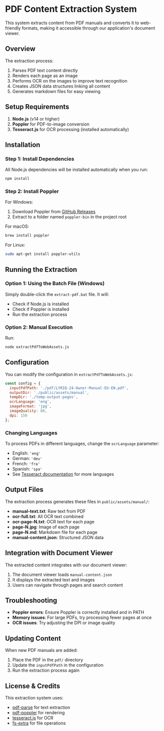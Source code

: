 # PDF Content Extraction System

This system extracts content from PDF manuals and converts it to web-friendly formats, making it accessible through our application's document viewer.

## Overview

The extraction process:
1. Parses PDF text content directly
2. Renders each page as an image
3. Performs OCR on the images to improve text recognition
4. Creates JSON data structures linking all content
5. Generates markdown files for easy viewing

## Setup Requirements

1. **Node.js** (v14 or higher)
2. **Poppler** for PDF-to-image conversion
3. **Tesseract.js** for OCR processing (installed automatically)

## Installation

### Step 1: Install Dependencies

All Node.js dependencies will be installed automatically when you run:
```bash
npm install
```

### Step 2: Install Poppler

For Windows:
1. Download Poppler from [GitHub Releases](https://github.com/oschwartz10612/poppler-windows/releases/)
2. Extract to a folder named `poppler-bin` in the project root

For macOS:
```bash
brew install poppler
```

For Linux:
```bash
sudo apt-get install poppler-utils
```

## Running the Extraction

### Option 1: Using the Batch File (Windows)

Simply double-click the `extract-pdf.bat` file. It will:
- Check if Node.js is installed
- Check if Poppler is installed
- Run the extraction process

### Option 2: Manual Execution

Run:
```bash
node extractPdfToWebAssets.js
```

## Configuration

You can modify the configuration in `extractPdfToWebAssets.js`:

```javascript
const config = {
  inputPdfPath: './pdf/LYRIQ-24-Owner-Manual-EU-EN.pdf',
  outputDir: './public/assets/manual',
  tempDir: './temp-output-pages',
  ocrLanguage: 'eng',
  imageFormat: 'jpg',
  imageQuality: 80,
  dpi: 150
};
```

### Changing Languages

To process PDFs in different languages, change the `ocrLanguage` parameter:
- English: `'eng'`
- German: `'deu'`
- French: `'fra'`
- Spanish: `'spa'`
- See [Tesseract documentation](https://tesseract-ocr.github.io/tessdoc/Data-Files-in-different-versions.html) for more languages

## Output Files

The extraction process generates these files in `public/assets/manual/`:

- **manual-text.txt**: Raw text from PDF
- **ocr-full.txt**: All OCR text combined
- **ocr-page-N.txt**: OCR text for each page
- **page-N.jpg**: Image of each page
- **page-N.md**: Markdown file for each page
- **manual-content.json**: Structured JSON data

## Integration with Document Viewer

The extracted content integrates with our document viewer:

1. The document viewer loads `manual-content.json`
2. It displays the extracted text and images
3. Users can navigate through pages and search content

## Troubleshooting

- **Poppler errors**: Ensure Poppler is correctly installed and in PATH
- **Memory issues**: For large PDFs, try processing fewer pages at once
- **OCR issues**: Try adjusting the DPI or image quality

## Updating Content

When new PDF manuals are added:

1. Place the PDF in the `pdf/` directory
2. Update the `inputPdfPath` in the configuration
3. Run the extraction process again

## License & Credits

This extraction system uses:
- [pdf-parse](https://www.npmjs.com/package/pdf-parse) for text extraction
- [pdf-poppler](https://www.npmjs.com/package/pdf-poppler) for rendering
- [tesseract.js](https://www.npmjs.com/package/tesseract.js) for OCR
- [fs-extra](https://www.npmjs.com/package/fs-extra) for file operations 